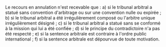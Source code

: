 Le recours en annulation n'est recevable que :
a) si le tribunal arbitral a statué sans convention d'arbitrage ou sur une convention
nulle ou expirée ;
b) si le tribunal arbitral a été irrégulièrement composé ou l'arbitre unique
irrégulièrement désigné ;
c) si le tribunal arbitral a statué sans se conformé à la mission qui lui a été confiée ;
d) si le principe du contradictoire n'a pas été respecté ;
e) si la sentence arbitrale est contraire à l'ordre public international ;
f) si la sentence arbitrale est dépourvue de toute motivation.